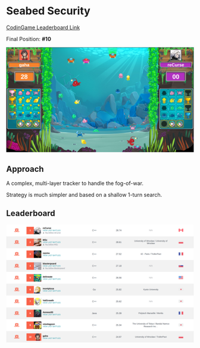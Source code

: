 # Seabed Security

[CodinGame Leaderboard Link](https://www.codingame.com/contests/fall-challenge-2023/leaderboard/global)

Final Position: **#10** 

![alt text](game.png)

## Approach


A complex, multi-layer tracker to handle the fog-of-war.

Strategy is much simpler and based on a shallow 1-turn search.

## Leaderboard

![alt text](leaderboard.png)
